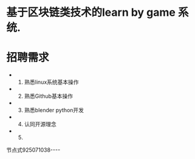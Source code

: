 # 基于区块链类技术的learn by game 系统.

# 招聘需求

*	1. 熟悉linux系统基本操作

*	2. 熟悉Github基本操作

*	3. 熟悉blender python开发

*	4. 认同开源理念

*	5.

节点式925071038----